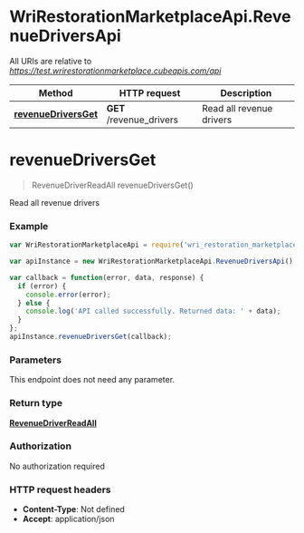 # WriRestorationMarketplaceApi.RevenueDriversApi

All URIs are relative to *https://test.wrirestorationmarketplace.cubeapis.com/api*

Method | HTTP request | Description
------------- | ------------- | -------------
[**revenueDriversGet**](RevenueDriversApi.md#revenueDriversGet) | **GET** /revenue_drivers | Read all revenue drivers


<a name="revenueDriversGet"></a>
# **revenueDriversGet**
> RevenueDriverReadAll revenueDriversGet()

Read all revenue drivers

### Example
```javascript
var WriRestorationMarketplaceApi = require('wri_restoration_marketplace_api');

var apiInstance = new WriRestorationMarketplaceApi.RevenueDriversApi();

var callback = function(error, data, response) {
  if (error) {
    console.error(error);
  } else {
    console.log('API called successfully. Returned data: ' + data);
  }
};
apiInstance.revenueDriversGet(callback);
```

### Parameters
This endpoint does not need any parameter.

### Return type

[**RevenueDriverReadAll**](RevenueDriverReadAll.md)

### Authorization

No authorization required

### HTTP request headers

 - **Content-Type**: Not defined
 - **Accept**: application/json


